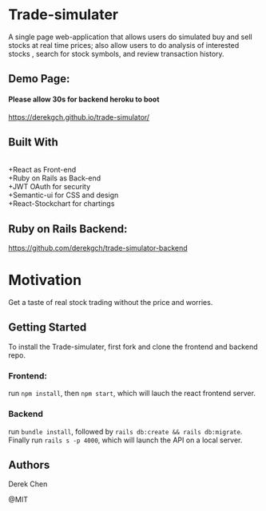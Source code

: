 # Trade-simulater
A single page web-application that allows users do simulated buy and sell stocks at real time prices; also allow users to do analysis of interested stocks , search for stock symbols, and review transaction history.

## Demo Page: 
#### Please allow 30s for backend heroku to boot
https://derekgch.github.io/trade-simulator/

## Built With
<br>
+React as Front-end
<br>
+Ruby on Rails as Back-end
<br>
+JWT OAuth for security
<br>
+Semantic-ui for CSS and design
<br>
+React-Stockchart for chartings

## Ruby on Rails Backend:
https://github.com/derekgch/trade-simulator-backend

# Motivation
Get a taste of real stock trading without the price and worries.

## Getting Started
To install the Trade-simulater, first fork and clone the frontend and backend repo.  
### Frontend: 
run `npm install`, then `npm start`, which will lauch the react frontend server.
### Backend
run `bundle install`, followed by `rails db:create && rails db:migrate`. Finally run `rails s -p 4000`, which will launch the API on a local server.



## Authors
Derek Chen  

@MIT
